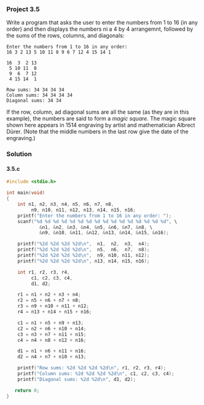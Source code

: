 ### Project 3.5
Write a program that asks the user to enter the numbers from 1 to 16 (in any order) and then displays the numbers ni a 4 by 4 arrangemnt, followed by the sums of the rows, columns, and diagonals:
```
Enter the numbers from 1 to 16 in any order:
16 3 2 13 5 10 11 8 9 6 7 12 4 15 14 1

16  3  2 13
 5 10 11  8
 9  6  7 12
 4 15 14  1

Row sums: 34 34 34 34
Column sums: 34 34 34 34
Diagonal sums: 34 34
```
If the row, column, ad diagonal sums are all the same (as they are in this example), the numbers are said to form a *magic square*. The magic square shown here appears in 1514 engraving by artist and mathematician Albrect Dürer. (Note that the middle numbers in the last row give the date of the engraving.)
### Solution
#### 3.5.c
```c
#include <stdio.h>

int main(void)
{
	int n1, n2, n3, n4, n5, n6, n7, n8,
		 n9, n10, n11, n12, n13, n14, n15, n16;	
	printf("Enter the numbers from 1 to 16 in any order: ");
	scanf("%d %d %d %d %d %d %d %d %d %d %d %d %d %d %d %d", \
			&n1, &n2, &n3, &n4, &n5, &n6, &n7, &n8, \
			&n9, &n10, &n11, &n12, &n13, &n14, &n15, &n16);

	printf("%2d %2d %2d %2d\n",  n1,  n2,  n3,  n4);
	printf("%2d %2d %2d %2d\n",  n5,  n6,  n7,  n8);
	printf("%2d %2d %2d %2d\n",  n9, n10, n11, n12);
	printf("%2d %2d %2d %2d\n", n13, n14, n15, n16);

	int r1, r2, r3, r4,
		 c1, c2, c3, c4,
		 d1, d2;

	r1 = n1 + n2 + n3 + n4;
	r2 = n5 + n6 + n7 + n8;
	r3 = n9 + n10 + n11 + n12;
	r4 = n13 + n14 + n15 + n16;

	c1 = n1 + n5 + n9 + n13;
	c2 = n2 + n6 + n10 + n14;
	c3 = n3 + n7 + n11 + n15;
	c4 = n4 + n8 + n12 + n16;

	d1 = n1 + n6 + n11 + n16;
	d2 = n4 + n7 + n10 + n13;

	printf("Row sums: %2d %2d %2d %2d\n", r1, r2, r3, r4);
	printf("Column sums: %2d %2d %2d %2d\n", c1, c2, c3, c4);
	printf("Diagonal sums: %2d %2d\n", d1, d2);

   return 0;
}
```
